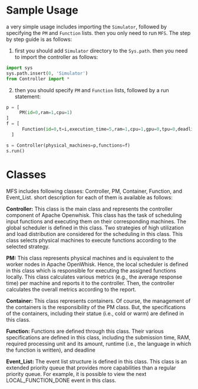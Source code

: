 # Sample Usage
a very simple usage includes importing the `Simulator`, followed by specifying the `PM` and `Function` lists. then you only need to run `MFS`. The step by step guide is as follows:

1. first you should add `Simulator` directory to the `Sys.path`. then you need to import the controller as follows:
```python
import sys
sys.path.insert(0, 'Simulator')
from Controller import *
```
2. then you should specify `PM` and `Function` lists, followed by a run statement:

```python
p = [
     PM(id=0,ram=1,cpu=1)
]
f = [
      Function(id=0,t=i,execution_time=5,ram=1,cpu=1,gpu=0,tpu=0,deadline=300) for i in range(0,10)
  ]

s = Controller(physical_machines=p,functions=f)
s.run()
```

# Classes
MFS includes following classes: Controller, PM, Container, Function, and Event_List. short description for each of them is available as follows:

**Controller:** This class is the main class and represents the controller component of Apache Openwhisk. This class has the task of scheduling input functions and executing them on their corresponding machines. The global scheduler is defined in this class. Two strategies of high utilization and load distribution are considered for the scheduling in this class. This class selects physical machines to execute functions according to the selected strategy.

**PM:** This class represents physical machines and is equivalent to the worker nodes in Apache OpenWhisk. Hence, the local scheduler is defined in this class which is responsible for executing the assigned functions locally. This class calculates various metrics (e.g., the average response time) per machine and reports it to the controller. Then, the controller calculates the overall metrics according to the report.

**Container:** This class represents containers. Of course, the management of the containers is the responsibility of the PM class. But, the specifications of the containers, including their statue (i.e., cold or warm) are defined in this class.

**Function:** Functions are defined through this class. Their various specifications are defined in this class, including the submission time, RAM, required processing unit and its amount, runtime (i.e., the language in which the function is written), and deadline

**Event_List:** The event list structure is defined in this class. This class is an extended priority queue that provides more capabilities than a regular priority queue. For example, it is possible to view the next LOCAL_FUNCTION_DONE event in this class.

